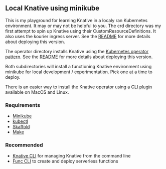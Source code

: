 ## Local Knative using minikube

This is my playground for learning Knative in a localy ran Kubernetes environment. It may or may not be helpful to you.
The crd directory was my first attempt to spin up Knative using their CustomResourceDefinitions. It also uses the kourier ingress server. See the [README](crd/README.md) for more details about deploying this version.

The operator directory installs Knative using the [Kubernetes operator pattern](https://kubernetes.io/docs/concepts/extend-kubernetes/operator/). See the [README](operator/README.md) for more details about deploying this version.

Both subdirectories will install a functioning Knative environment using minikube for local development / experimentation.
Pick one at a time to deploy.

There is an easier way to install the Knative operator using a [CLI plugin](https://knative.dev/docs/install/operator/knative-with-operator-cli/) available on MacOS and Linux.

### Requirements

- [Minikube](https://minikube.sigs.k8s.io/docs/start/)
- [kubectl](https://kubectl.docs.kubernetes.io/installation/kubectl/)
- [Skaffold](https://skaffold.dev/docs/install/#standalone-binary)
- [Make](https://www.gnu.org/software/make/)

### Recommended

- [Knative CLI](https://knative.dev/docs/client/install-kn/) for managing Knative from the command line
- [Func CLI](https://knative.dev/docs/functions/install-func/) to create and deploy serverless functions
